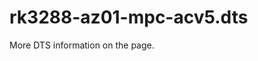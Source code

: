 # rk3288-az01-mpc-acv5.dts

More DTS information on the [](Linux-DTSs.md) page.

<code-block src="dts/rk3288-az01-mpc-acv5.dts" />
